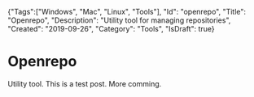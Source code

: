 {"Tags":["Windows", "Mac", "Linux", "Tools"], "Id": "openrepo", "Title": "Openrepo", "Description": "Utility tool for managing repositories", "Created": "2019-09-26", "Category": "Tools", "IsDraft": true}

# Openrepo

Utility tool. This is a test post. More comming.

